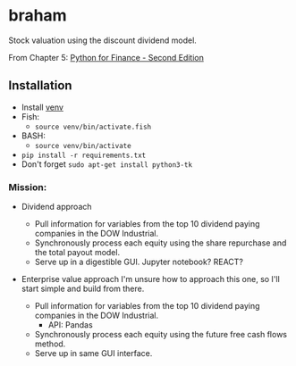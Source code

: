# braham
Stock valuation using the discount dividend model.

From Chapter 5: [Python for Finance - Second Edition](https://www.packtpub.com/big-data-and-business-intelligence/python-finance-second-edition)

## Installation
* Install [venv](https://packaging.python.org/guides/installing-using-pip-and-virtualenv/)
* Fish:
    * `source venv/bin/activate.fish`
* BASH:
    * `source venv/bin/activate`
* `pip install -r requirements.txt`
* Don't forget `sudo apt-get install python3-tk`

### Mission:
- Dividend approach
  - Pull information for variables from the top 10 dividend paying companies
 in the DOW Industrial.
  - Synchronously process each equity using the share repurchase  and the total
 payout model.
  - Serve up in a digestible GUI. Jupyter notebook? REACT?

- Enterprise value approach
   I'm unsure how to approach this one, so I'll start simple and build from
there.
  - Pull information for variables from the top 10 dividend paying companies
 in the DOW Industrial.
    - API: Pandas
  - Synchronously process each equity using the future free cash flows method.
  - Serve up in same GUI interface.
